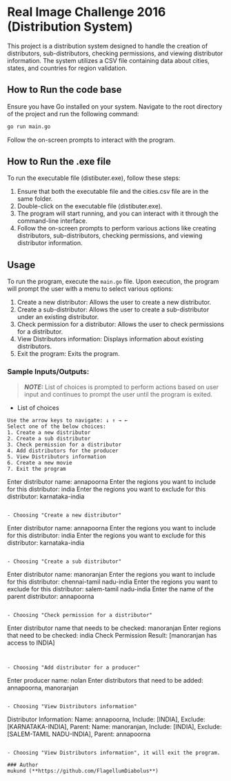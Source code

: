 # Real Image Challenge 2016 (Distribution System)

This project is a distribution system designed to handle the creation of distributors, sub-distributors, checking permissions, and viewing distributor information. The system utilizes a CSV file containing data about cities, states, and countries for region validation.

## How to Run the code base
Ensure you have Go installed on your system. Navigate to the root directory of the project and run the following command:

```bash
go run main.go
```
Follow the on-screen prompts to interact with the program.

## How to Run the .exe file
To run the executable file (distibuter.exe), follow these steps:

1. Ensure that both the executable file and the cities.csv file are in the same folder.
2. Double-click on the executable file (distibuter.exe).
3. The program will start running, and you can interact with it through the command-line interface.
4. Follow the on-screen prompts to perform various actions like creating distributors, sub-distributors, checking permissions, and viewing distributor information.

## Usage

To run the program, execute the `main.go` file. Upon execution, the program will prompt the user with a menu to select various options:

1. Create a new distributor: Allows the user to create a new distributor.
2. Create a sub-distributor: Allows the user to create a sub-distributor under an existing distributor.
3. Check permission for a distributor: Allows the user to check permissions for a distributor.
4. View Distributors information: Displays information about existing distributors.
5. Exit the program: Exits the program.

### Sample Inputs/Outputs:
> **_NOTE:_**  List of choices is prompted to perform actions based on user input and continues to prompt the user until the program is exited.
- List of choices
```
Use the arrow keys to navigate: ↓ ↑ → ←
Select one of the below choices:
1. Create a new distributor
2. Create a sub distributor
3. Check permission for a distributor
4. Add distributors for the producer
5. View Distributors information
6. Create a new movie 
7. Exit the program

```
Enter distributor name: annapoorna
Enter the regions you want to include for this distributor: india
Enter the regions you want to exclude for this distributor: karnataka-india
```

- Choosing "Create a new distributor"

```
Enter distributor name: annapoorna
Enter the regions you want to include for this distributor: india
Enter the regions you want to exclude for this distributor: karnataka-india
```

- Choosing "Create a sub distributor"

```
Enter distributor name: manoranjan
Enter the regions you want to include for this distributor: chennai-tamil nadu-india
Enter the regions you want to exclude for this distributor: salem-tamil nadu-india
Enter the name of the parent distributor: annapoorna
```

- Choosing "Check permission for a distributor"

```
Enter distributor name that needs to be checked: manoranjan
Enter regions that need to be checked: india
Check Permission Result: [manoranjan has access to INDIA]
```


- Choosing "Add distributor for a producer"

```
Enter producer name: nolan
Enter distributors that need to be added: annapoorna, manoranjan
```

- Choosing "View Distributors information"

```
Distributor Information:
Name: annapoorna, Include: [INDIA], Exclude: [KARNATAKA-INDIA], Parent:
Name: manoranjan, Include: [INDIA], Exclude: [SALEM-TAMIL NADU-INDIA], Parent: annapoorna
```

- Choosing "View Distributors information", it will exit the program.

### Author
mukund (**https://github.com/FlagellumDiabolus**)

